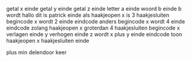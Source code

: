 getal x einde
getal y einde
getal z einde
letter a einde
woord b einde
b wordt hallo dit is patrick einde
als	haakjeopen x is 3 haakjesluiten
begincode
	x wordt 2 einde
eindcode
anders
begincode
	x wordt 4 einde
eindcode
zolang haakjeopen x groterdan 4 haakjesluiten
begincode
	x verlagen einde
	y verhogen einde
	z wordt x plus y einde
eindcode
toon haakjeopen x haakjesluiten einde

plus
min
delendoor
keer